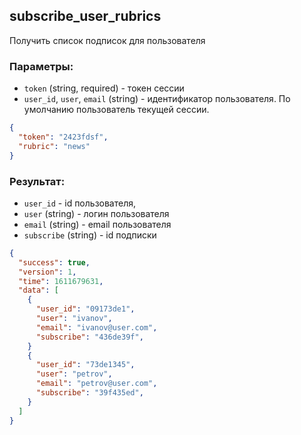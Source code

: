 ## subscribe_user_rubrics
Получить список подписок для пользователя

### Параметры:
- ```token``` (string, required) - токен сессии
- ```user_id```, ```user```, ```email``` (string) - идентификатор пользователя. По умолчанию пользователь текущей сессии. 
```json
{
  "token": "2423fdsf",
  "rubric": "news"
}
```

### Результат:
- ```user_id``` - id пользователя, 
- ```user``` (string) - логин пользователя 
- ```email``` (string) - email пользователя 
- ```subscribe``` (string) - id подписки 
```json
{
  "success": true,
  "version": 1,
  "time": 1611679631,
  "data": [
    {
      "user_id": "09173de1", 
      "user": "ivanov", 
      "email": "ivanov@user.com", 
      "subscribe": "436de39f",
    }
    {
      "user_id": "73de1345", 
      "user": "petrov", 
      "email": "petrov@user.com", 
      "subscribe": "39f435ed",
    }
  ]
}
```
